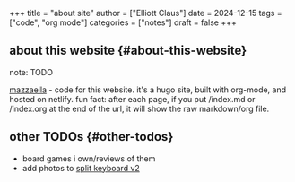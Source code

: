 +++
title = "about site"
author = ["Elliott Claus"]
date = 2024-12-15
tags = ["code", "org mode"]
categories = ["notes"]
draft = false
+++

## about this website {#about-this-website}

note: TODO

[mazzaella](https://github.com/emdashii/mazzaella) - code for this website. it's a hugo site, built with org-mode, and hosted on netlify.
fun fact: after each page, if you put /index.md or /index.org at the end of the url, it will show the raw markdown/org file.


## other TODOs {#other-todos}

-   board games i own/reviews of them
-   add photos to [split keyboard v2](/posts/split-keyboard-v2)
